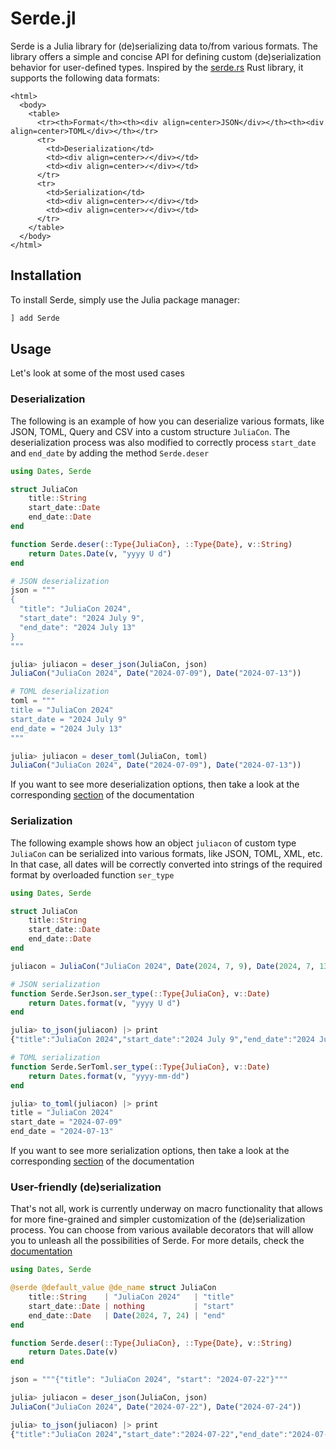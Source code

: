 # Serde.jl

Serde is a Julia library for (de)serializing data to/from various formats. The library offers a simple and concise API for defining custom (de)serialization behavior for user-defined types. Inspired by the [serde.rs](https://serde.rs/) Rust library, it supports the following data formats:

```@raw html
<html>
  <body>
    <table>
      <tr><th>Format</th><th><div align=center>JSON</div></th><th><div align=center>TOML</div></th></tr>
      <tr>
        <td>Deserialization</td>
        <td><div align=center>✓</div></td>
        <td><div align=center>✓</div></td>
      </tr>
      <tr>
        <td>Serialization</td>
        <td><div align=center>✓</div></td>
        <td><div align=center>✓</div></td>
      </tr>
    </table>
  </body>
</html>
```

## Installation

To install Serde, simply use the Julia package manager:

```julia
] add Serde
```

## Usage

Let's look at some of the most used cases

### Deserialization

The following is an example of how you can deserialize various formats, like JSON, TOML, Query and CSV into a custom structure `JuliaCon`.
The deserialization process was also modified to correctly process `start_date` and `end_date` by adding the method `Serde.deser`

```julia
using Dates, Serde

struct JuliaCon
    title::String
    start_date::Date
    end_date::Date
end

function Serde.deser(::Type{JuliaCon}, ::Type{Date}, v::String)
    return Dates.Date(v, "yyyy U d")
end

# JSON deserialization
json = """
{
  "title": "JuliaCon 2024",
  "start_date": "2024 July 9",
  "end_date": "2024 July 13"
}
"""

julia> juliacon = deser_json(JuliaCon, json)
JuliaCon("JuliaCon 2024", Date("2024-07-09"), Date("2024-07-13"))

# TOML deserialization
toml = """
title = "JuliaCon 2024"
start_date = "2024 July 9"
end_date = "2024 July 13"
"""

julia> juliacon = deser_toml(JuliaCon, toml)
JuliaCon("JuliaCon 2024", Date("2024-07-09"), Date("2024-07-13"))
```

If you want to see more deserialization options, then take a look at the corresponding [section](pages/extended_de.md) of the documentation

### Serialization

The following example shows how an object `juliacon` of custom type `JuliaCon` can be serialized into various formats, like JSON, TOML, XML, etc.
In that case, all dates will be correctly converted into strings of the required format by overloaded function `ser_type`

```julia
using Dates, Serde

struct JuliaCon
    title::String
    start_date::Date
    end_date::Date
end

juliacon = JuliaCon("JuliaCon 2024", Date(2024, 7, 9), Date(2024, 7, 13))

# JSON serialization
function Serde.SerJson.ser_type(::Type{JuliaCon}, v::Date)
    return Dates.format(v, "yyyy U d")
end

julia> to_json(juliacon) |> print
{"title":"JuliaCon 2024","start_date":"2024 July 9","end_date":"2024 July 13"}

# TOML serialization
function Serde.SerToml.ser_type(::Type{JuliaCon}, v::Date)
    return Dates.format(v, "yyyy-mm-dd")
end

julia> to_toml(juliacon) |> print
title = "JuliaCon 2024"
start_date = "2024-07-09"
end_date = "2024-07-13"
```

If you want to see more serialization options, then take a look at the corresponding [section](pages/extended_ser.md) of the documentation

### User-friendly (de)serialization

That's not all, work is currently underway on macro functionality that allows for more fine-grained and simpler customization of the (de)serialization process.
You can choose from various available decorators that will allow you to unleash all the possibilities of Serde.
For more details, check the [documentation](pages/utils.md#Serde.@serde)

```julia
using Dates, Serde

@serde @default_value @de_name struct JuliaCon
    title::String    | "JuliaCon 2024"   | "title"
    start_date::Date | nothing           | "start"
    end_date::Date   | Date(2024, 7, 24) | "end"
end

function Serde.deser(::Type{JuliaCon}, ::Type{Date}, v::String)
    return Dates.Date(v)
end

json = """{"title": "JuliaCon 2024", "start": "2024-07-22"}"""

julia> juliacon = deser_json(JuliaCon, json)
JuliaCon("JuliaCon 2024", Date("2024-07-22"), Date("2024-07-24"))

julia> to_json(juliacon) |> print
{"title":"JuliaCon 2024","start_date":"2024-07-22","end_date":"2024-07-24"}
```
